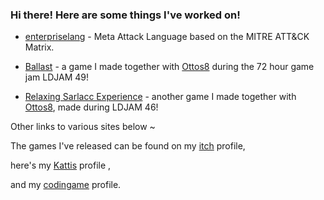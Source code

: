 ### Hi there! Here are some things I've worked on! 

- [enterpriselang](https://github.com/mal-lang/mitreattacklang) - Meta Attack Language based on the MITRE ATT&CK Matrix. 

- [Ballast](https://ldjam.com/events/ludum-dare/48/ballast) - a game I made together with [Ottos8](https://github.com/Ottos8/) during the 72 hour game jam LDJAM 49! 

- [Relaxing Sarlacc Experience](https://ldjam.com/events/ludum-dare/46/relaxing-sarlacc-experience) - another game I made together with [Ottos8](https://github.com/Ottos8/), made during LDJAM 46! 
 
Other links to various sites below ~

The games I've released can be found on my [itch](https://wesslo.itch.io/) profile,

here's my [Kattis](https://open.kattis.com/users/love-wessman) profile ,

and my [codingame](https://www.codingame.com/profile/68b42ee1b72915526320328b719606574969183) profile.

<!--
**Wessl/Wessl** is a ✨ _special_ ✨ repository because its `README.md` (this file) appears on your GitHub profile.

Here are some ideas to get you started:

- 🔭 I’m currently working on ...
- 🌱 I’m currently learning ...
- 👯 I’m looking to collaborate on ...
- 🤔 I’m looking for help with ...
- 💬 Ask me about ...
- 📫 How to reach me: ...
- 😄 Pronouns: ...
- ⚡ Fun fact: ...
-->
